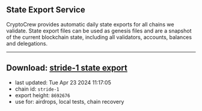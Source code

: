 ## State Export Service
CryptoCrew provides automatic daily state exports for all chains we validate. State export files can be used as genesis files and are a snapshot of the current blockchain state, including all validators, accounts, balances and delegations.

---
**Download: [stride-1 state export](https://dl-eu2.ccvalidators.com/SERVICE/stride/stride-1_export_8692676.json)**
---

- last updated: Tue Apr 23 2024 11:17:05
- chain id: `stride-1`
- export height: `8692676`
- use for: airdrops, local tests, chain recovery
